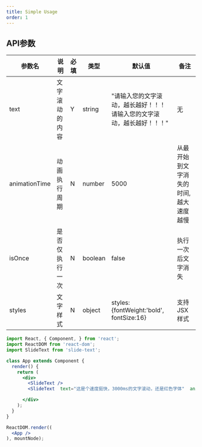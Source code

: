 ```yaml
---
title: Simple Usage
order: 1
---
```



## API参数

| 参数名 | 说明 | 必填 | 类型 | 默认值 | 备注 |
| ------ | ---- | ---- | ---- | ------ | ---- |
|     text   |  文字滚动的内容    |    Y  |   string   |    "请输入您的文字滚动，越长越好！！！请输入您的文字滚动，越长越好！！！"    |   无   |
| animationTime | 动画执行周期 | N | number | 5000 | 从最开始到文字消失的时间,越大速度越慢 |
| isOnce | 是否仅执行一次 | N | boolean   | false | 执行一次后文字消失 |
| styles | 文字样式 | N | object |   styles:{fontWeight:'bold', fontSize:16} | 支持JSX样式 |
````jsx
import React, { Component, } from 'react';
import ReactDOM from 'react-dom';
import SlideText from 'slide-text';

class App extends Component {
  render() {
    return (
      <div>
        <SlideText />
        <SlideText  text="这是个速度挺快，3000ms的文字滚动，还是红色字体"  animationTime={3000} styles={{color:'red'}}/>

      </div>
    );
  }
}

ReactDOM.render((
  <App />
), mountNode);
````
